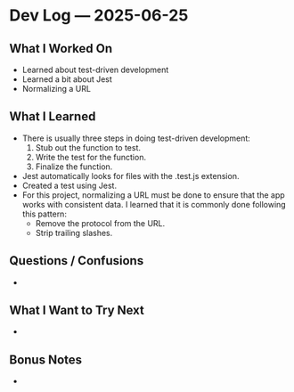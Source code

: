 # Dev Log — 2025-06-25

## What I Worked On

- Learned about test-driven development
- Learned a bit about Jest
- Normalizing a URL

## What I Learned

- There is usually three steps in doing test-driven development:
  1. Stub out the function to test.
  2. Write the test for the function.
  3. Finalize the function.
- Jest automatically looks for files with the .test.js extension.
- Created a test using Jest.
- For this project, normalizing a URL must be done to ensure that the app works with
  consistent data. I learned that it is commonly done following this pattern:
  - Remove the protocol from the URL.
  - Strip trailing slashes.

## Questions / Confusions

-

## What I Want to Try Next

-

## Bonus Notes

-
